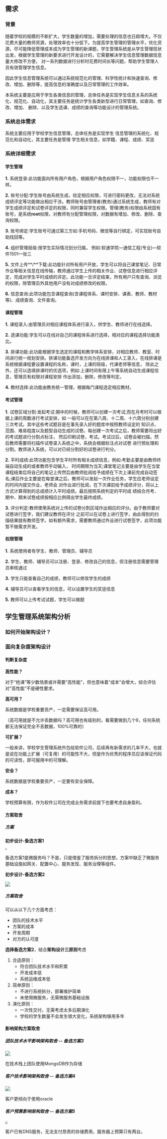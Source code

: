 ## 需求

### 背景

随着学校的规模的不断扩大，学生数量的增加，需要处理的信息也日趋增大。不仅花费大量的教师资源，处理效率也十分低下。为提高学生管理的管理水平，优化资源，尽可能降低管理成本成为学生管理的新课题，学生管理系统是从学生管理现状出发，根据学生管理的新要求进行开发设计的，它需要解决学生信息管理数据信息量大修改不方便， 对一系列数据进行分析时花费时间长等问题，帮助学生管理人员有效管理学生信息。

因此学生信息管理系统可以通过系统规范化的管理、科学性统计和快速查询、修改、增加、删除等，提高信息的准确度以及日常管理的工作效率。

本系统主要是应用于学生各类信息的管理，总体任务是实现学生信息关系的系统化、规范化、自动化，其主要任务是统计学生各类新型进行日常管理，如查询、修改、增加、 删除、以及学生选课、成绩的查询等功能设计的管理系统。

### 系统总体需求

系统主要应用于学校学生信息管理，总体任务是实现学生 信息管理的系统化、规范化和自动化，其主要任务是管理 学生相关信息，如学籍、课程、成绩、奖惩

### 系统详细需求

#### 学生管理

**1.** 系统登录:此功能面向所有用户角色，根据用户角色权限不一，功能权限也不一样。

**2.** 账号分配:学生账号由系统生成，给定相应权限，可进行密码更改，无法对系统成绩评定等功能做出相应干涉。教师账号由管理者(教务)通过系统生成，教师有对学生成绩评定和试卷评定的权限，同时兼容学生权限。管理(教务)权限由系统固有账号，是系统**root**权限，对教师有分配管理权限，对数据有增加、修改、删除、查询权限。

 **3.** 账号绑定:学生账号可通过第三方如:手机号码、微信等自行绑定，可实现账号自助找回等。

 **4.** 组织管理层级:按学生实际情况划分归属。 例如:软通学院—通信工程(专业)—软件1501—张三

**5.** 文件上传**/**下载:此功能针对所有用户开放，学生可以将自己课堂笔记、日常作业等相关信息在线传输，教师通过学生上传的相关作业、试卷信息进行相应评定，完成对学生平时成绩的评定。此功能一旦评定结束，所有用户只有查询、浏览的权限，除管理员外其他用户没有对成绩修改的权限。

**6.** 信息查询:此项功能包含课程查询(含课程体系、课时安排、课表、教师、教材等)、成绩查询、文件查询。

#### 课程管理

**1.** 课程录入:由管理员对相应课程体系进行录入，供学生、教师进行在线选择。

**2.** 选课功能:学生可以在线对自己的课程体系进行选择，相对应的课程选择功能类比。

**3.** 排课功能:此功能根据学生选定的课程和教学体系安排，对相应教师、教室、时间进行统一规划安排。排课功能备选开发方向为在线排课和人工录入，在线排课是系统根据课程要设置课程的名称，课时，上课的班级，代课老师等信息， 除此之外，还可以选填排课时的优选项，例如:上课时间有限上午等系统自动生成课程信息，管理员有权限对课程安排 作出添加，删除，修改等判定。

**4.** 教材选择:此功能由教务统一管理，根据每门课程选定相应教材。

#### 考试管理

**1.** 试卷区域分割:发起考试:期中的时候，教师可以创建一次考试;而在月考时可以根据上课的周数进行考试安排，如 一般可以在在第八周、十二周、十六周分别创建三次考试。其中这些考试题目是在事先录入好的题库中按照教师设定的 知识点、范围、难易程度以及题型自动生成的试卷。每创建一次考试之后，教师需要将出好的考试题进行分割点标注， 然后印刷试卷，考试。考试过后，试卷会被扫描，然后教师需要将扫描件试卷录入系统之中，系统会根据标注点对试卷 进行预处理和分割。教师进入系统，可以对已经分割好的试卷进行判分。

**2.** 平时成绩:此项功能包含学生平时所有相关成绩信息，例如:考勤主要是由教师终端自动生成的或者教师手动输入， 时间期限为当天;课堂笔记主要是由学生在当堂课程结束后将自己的笔记上传然后由教师批阅给予成绩在下次上课前完成自动签名;课后作业主要是在每堂课之后，教师可以发起一次作业任务，学生应老师设定的时间内提交作业，老师会 对作业进行批阅，在下次课前给予成绩评分，将以上方式计算得到的总成绩计入平时成绩。最后按照系统判定的平时成 绩结合月考、期中、期末试卷成绩按相应比例得出学生最终成绩。

**3.** 评分判定:教师使用系统对上传的试卷分割区域作出相应的评分。由于教师要对试卷进行签字，我们建议教师在评分 之前可以在试卷上进行签字，由此得到的扫描结果就有教师签字。如有额外需求，需要教师通过外设进行试卷签字，此项功能暂不做需求开发。

#### 权限管理

**1.** 系统使用者有学生、教师、管理员、辅导员

**2.** 学生、教师、辅导员可以注册、登录、修改自己的信息，但注册信息需要管理员审核通过 

**3.** 学生只能查看自己的成绩，教师可以修改学生的成绩

**4.** 辅导员可以查看学生的信息，可以设置学生的奖惩信息

**5.** 教师可以上传考试试题，学生可以做题

## 学生管理系统架构分析

### 如何开始架构设计？

### 面向复杂度架构设计

#### 判断复杂度

**高性能？**

对于“抢课”等少数场景或许需要“高性能”，但也意味着“成本”会增大，综合评估对“高性能”不是硬性要求。

**高可用？**

系统数据是学校重要资产，一定需要保证高可用。

（高可用就是不允许丢数据吗？高可用也有级别的，看需要做到几个9，任何系统都无法保证完全不丢数据，100%可靠的）

**可扩展？**

一般来讲，学校学生管理系统外包给软件公司，后续再有新需求的几率不大，也就是说在功能上扩展（可复用）的可能性不大，但是作为优秀的程序员应该保证代码的可读性，即可服用中的可理解。

**安全？**

系统数据是学校重要资产，一定要有安全保障。

**成本？**

学校预算有限，作为软件公司在完成业务需求前提下也要考虑自身盈利。

#### 方案取舍

##### 方案

**初步设计-备选方案1**

<img src="5_外包学生管理系统.assets/image-20220823133218157.png" style="zoom:38%;" />

备选方案1是微服务吗？不是，只是借鉴了服务拆分的思想，方案中缺乏了微服务基础设施如网关、配置中心、服务发现、服务治理等组件。

**初步设计-备选方案2**

![](5_外包学生管理系统.assets/image-20220823133325569.png)

##### 方案取舍

可以从以下几个方面考虑：

- 团队的技术水平
- 方案的成本
- 开发周期
- 对方的认可度

 **选择备选方案2**，结合**架构设计三原则**考虑

1. 合适原则：
   - 符合团队技术水平和积累
   - 开发成本低
   - 系统运维成本低
2. 简单原则：
   - 不进行系统拆分，部署维护简单
   - 未使用微服务，无需微服务基础设施
3. 演化原则：
   - 一次性交付，无需考虑太多后期演化
   - 学校的学生数量不会发生很大变化，系统架构够用多年

#### 影响架构方案取舍

##### 团队技术水平影响架构取舍 -- 备选方案3

![](5_外包学生管理系统.assets/image-20220825235408566.png)

在技术栈上团队使用MongoDB作为存储

##### 客户技术影响架构取舍 -- 备选方案4

![](5_外包学生管理系统.assets/image-20220826000251719.png)

客户更倾向于使用oracle

##### 客户预算影响架构取舍 -- 备选方案5

 <img src="5_外包学生管理系统.assets/image-20220826000407467.png" style="zoom:50%;" />

客户已有DNS服务，无法支付昂贵的存储费用，服务器上预算只有两台。

